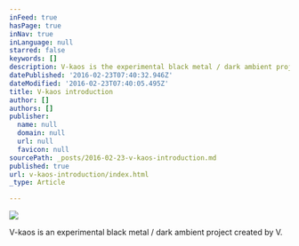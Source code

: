 ```yaml
---
inFeed: true
hasPage: true
inNav: true
inLanguage: null
starred: false
keywords: []
description: V-kaos is the experimental black metal / dark ambient project of V.
datePublished: '2016-02-23T07:40:32.946Z'
dateModified: '2016-02-23T07:40:05.495Z'
title: V-kaos introduction
author: []
authors: []
publisher:
  name: null
  domain: null
  url: null
  favicon: null
sourcePath: _posts/2016-02-23-v-kaos-introduction.md
published: true
url: v-kaos-introduction/index.html
_type: Article

---
```

![](https://the-grid-user-content.s3-us-west-2.amazonaws.com/d6283106-f602-48fd-bedd-38968046e474.jpg)

V-kaos is an experimental black metal / dark ambient project created by V.